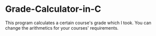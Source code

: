 # Grade-Calculator-in-C
This program calculates a certain course's grade which I took. You can change the arithmetics for your courses' requirements.

